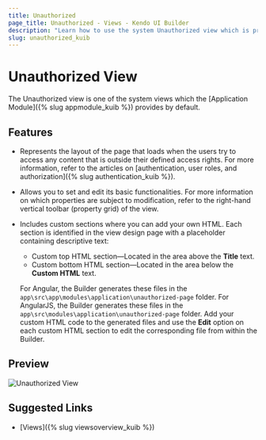 ```yaml
---
title: Unauthorized
page_title: Unauthorized - Views - Kendo UI Builder
description: "Learn how to use the system Unauthorized view which is provided by the Kendo UI Builder tool for creating and managing Angular and AngularJS-based web applications."
slug: unauthorized_kuib
---
```


# Unauthorized View

The Unauthorized view is one of the system views which the [Application Module]({% slug appmodule_kuib %}) provides by default.

## Features

* Represents the layout of the page that loads when the users try to access any content that is outside their defined access rights. For more information, refer to the articles on [authentication, user roles, and authorization]({% slug authentication_kuib %}).
* Allows you to set and edit its basic functionalities. For more information on which properties are subject to modification, refer to the right-hand vertical toolbar (property grid) of the view.
* Includes custom sections where you can add your own HTML. Each section is identified in the view design page with a placeholder containing descriptive text:
    * Custom top HTML section&mdash;Located in the area above the **Title** text.
    * Custom bottom HTML section&mdash;Located in the area below the **Custom HTML** text.

    For Angular, the Builder generates these files in the `app\src\app\modules\application\unauthorized-page` folder. For AngularJS, the Builder generates these files in the `app\src\modules\application\unauthorized-page` folder. Add your custom HTML code to the generated files and use the **Edit** option on each custom HTML section to edit the corresponding file from within the Builder.

## Preview

<img src="../../images/kuib-views-unauthorized.png" class="img-responsive" alt="Unauthorized View"/>

## Suggested Links

* [Views]({% slug viewsoverview_kuib %})
